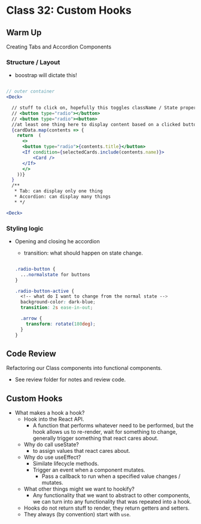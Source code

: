 # Class 32: Custom Hooks

## Warm Up

Creating Tabs and Accordion Components

### Structure / Layout

- boostrap will dictate this!

```jsx

// outer container
<Deck>

  // stuff to click on, hopefully this toggles className / State properties
  // <button type="radio"></button>
  // <button type="radio"><button>
  //at least one thing here to display content based on a clicked button
  {cardData.map(contents => {
    return  (
      <>
      <button type="radio">{contents.title}</button>
      <If condition={selectedCards.include(contents.name)}>
          <Card />
      </If>
      </>
    ))}
  }
  /**
   * Tab: can display only one thing
   * Accordion: can display many things
   * */

<Deck>

```

### Styling logic

- Opening and closing he accordion
  - transition: what should happen on state change.

  ```scss

  .radio-button {
    ...normalstate for buttons
  }

  .radio-button-active {
    <!-- what do I want to change from the normal state -->
    background-color: dark-blue;
    transition: 2s ease-in-out;

    .arrow {
      transform: rotate(180deg);
    }
  }

  ```

## Code Review

Refactoring our Class components into functional components.

- See review folder for notes and review code.

## Custom Hooks

- What makes a hook a hook?
  - Hook into the React API.
    - A function that performs whatever need to be performed, but the hook allows us to re-render, wait for something to change, generally trigger something that react cares about.
  - Why do call useState?
    - to assign values that react cares about.
  - Why do use useEffect?
    - Similate lifecycle methods.
    - Trigger an event when a component mutates.
      - Pass a callback to run when a specified value changes / mutates.
  - What other things might we want to hookify?
    - Any functionality that we want to abstract to other components, we can turn into any functionality that was repeated into a hook.
  - Hooks do not return stuff to render, they return getters and setters.
  - They always (by convention) start with `use`.
